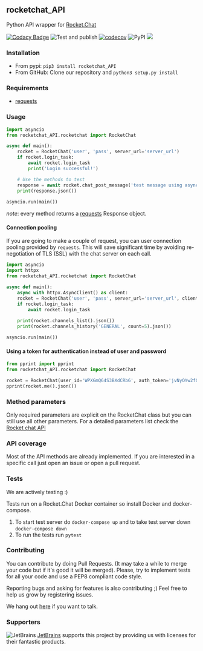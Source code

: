 ## rocketchat_API
Python API wrapper for [Rocket.Chat](https://developer.rocket.chat/reference/api/rest-api/)

[![Codacy Badge](https://api.codacy.com/project/badge/Grade/fff725d9a0974c6597c2dd007daaa86e)](https://www.codacy.com/app/jadolg/rocketchat_API?utm_source=github.com&amp;utm_medium=referral&amp;utm_content=jadolg/rocketchat_API&amp;utm_campaign=Badge_Grade) ![Test and publish](https://github.com/jadolg/rocketchat_API/workflows/Test%20and%20publish/badge.svg?branch=master) [![codecov](https://codecov.io/gh/jadolg/rocketchat_API/branch/master/graph/badge.svg)](https://codecov.io/gh/jadolg/rocketchat_API) ![PyPI](https://img.shields.io/pypi/v/rocketchat_API.svg) ![](https://img.shields.io/pypi/dm/rocketchat-api.svg)

### Installation
- From pypi:
`pip3 install rocketchat_API`
- From GitHub:
Clone our repository and `python3 setup.py install`

### Requirements
- [requests](https://github.com/kennethreitz/requests)

### Usage
```python
import asyncio
from rocketchat_API.rocketchat import RocketChat

async def main():
    rocket = RocketChat('user', 'pass', server_url='server_url')
    if rocket.login_task:
        await rocket.login_task
        print('Login successful!')

    # Use the methods to test
    response = await rocket.chat_post_message('test message using asynchronous library!', room_id='room_id')
    print(response.json())
    
asyncio.run(main())
```

*note*: every method returns a [requests](https://github.com/kennethreitz/requests) Response object.

#### Connection pooling
If you are going to make a couple of request, you can user connection pooling provided by `requests`. This will save significant time by avoiding re-negotiation of TLS (SSL) with the chat server on each call.

```python
import asyncio
import httpx
from rocketchat_API.rocketchat import RocketChat

async def main():
    async with httpx.AsyncClient() as client:
    rocket = RocketChat('user', 'pass', server_url='server_url', client=client)
    if rocket.login_task:
        await rocket.login_task
    
    print(rocket.channels_list().json())
    print(rocket.channels_history('GENERAL', count=5).json())

asyncio.run(main())
```
 
#### Using a token for authentication instead of user and password

```python
from pprint import pprint
from rocketchat_API.rocketchat import RocketChat

rocket = RocketChat(user_id='WPXGmQ64S3BXdCRb6', auth_token='jvNyOYw2f0YKwtiFS06Fk21HBRBBuV7zI43HmkNzI_s', server_url='https://demo.rocket.chat')
pprint(rocket.me().json())
```

### Method parameters
Only required parameters are explicit on the RocketChat class but you can still use all other parameters. For a detailed parameters list check the [Rocket chat API](https://developer.rocket.chat/reference/api/rest-api)

### API coverage
Most of the API methods are already implemented. If you are interested in a specific call just open an issue or open a pull request.

### Tests
We are actively testing :) 

Tests run on a Rocket.Chat Docker container so install Docker and docker-compose. 
1. To start test server do `docker-compose up` and to take test server down `docker-compose down`
2. To run the tests run `pytest` 

### Contributing
You can contribute by doing Pull Requests. (It may take a while to merge your code but if it's good it will be merged). Please, try to implement tests for all your code and use a PEP8 compliant code style.

Reporting bugs and asking for features is also contributing ;) Feel free to help us grow by registering issues.

We hang out [here](https://open.rocket.chat/channel/python_rocketchat_api) if you want to talk. 

### Supporters
![JetBrains](https://www.jetbrains.com/company/brand/img/logo6.svg) [JetBrains](https://www.jetbrains.com/) supports this project by providing us with licenses for their fantastic products.
